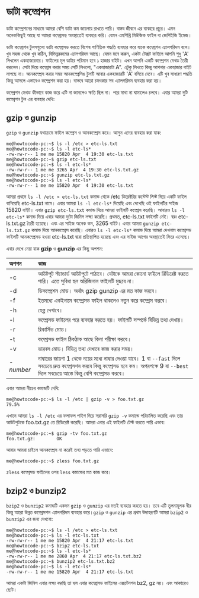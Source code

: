 # ডাটা কম্প্রেশন

ডাটা কম্প্রেশনের মাধ্যমে আমরা বেশি ডাটা কম জায়গায় রাখতে পারি। বাস্তব জীবনে এর ব্যবহার প্রচুর। এমন অনেককিছুই আছে যা আমরা কম্প্রেসড্ অবস্থাতেই ব্যবহার করি। যেমন এমপিথ্রি মিউজিক ফাইল বা জেপিইজি ইমেজ।

ডাটা কম্প্রেশন টুলসগুলো ডাটা কম্প্রেসড করতে বিশেষ গাণিতিক পদ্ধতি ব্যবহার করে যাকে কম্প্রেশন এ্যালগরিদম বলে। খুব সহজ থেকে খুব কঠিন, বিভিন্নরকমের এ্যালগরিদম আছে। যেমন মনে করুন, একটা টেক্সট ফাইলে আপনি শুধু 'A' লিখলেন একহাজারবার। ফাইলের মূল ডাটার পরিমান হবে ১ হাজার বাইট। এখন আপনি একটি কম্প্রেশন মেথড তৈরী করলেন। সেটা দিয়ে কম্প্রেস করার সময় সেটি লিখলো, "একহাজারটা A". এটুকু লিখতে কিন্তু আপনার একহাজার বাইট লাগছে না। আনকম্প্রেস করার সময় আনকম্প্রেসিঙ টুলটি আবার একহাজারটি 'A' বসিয়ে দেবে। এটি খুব সাধারণ পদ্ধতি কিন্তু আসলে এভাবেও কম্প্রেশন করা হয়। বাস্তবে আরো চমৎকার সব এ্যালগরিদম ব্যবহার করা হয়।

কম্প্রেশন মেথড কীভাবে কাজ করে এটি না জানলেও ক্ষতি ছিল না। পরে মাথা না ঘামালেও চলবে। এবার আমরা দুটি কম্প্রেশন টুল এর ব্যবহার দেখি:

## gzip ও gunzip

`gzip` ও `gunzip` যথাক্রমে ফাইল কম্প্রেস ও আনকম্প্রেস করে। আসুন এদের ব্যবহার করা যাক:

```text
me@howtocode-pc:~$ ls -l /etc > etc-ls.txt
me@howtocode-pc:~$ ls -l etc-ls*
-rw-rw-r-- 1 me me 15820 Apr  4 19:30 etc-ls.txt
me@howtocode-pc:~$ gzip etc-ls.txt
me@howtocode-pc:~$ ls -l etc-ls*
-rw-rw-r-- 1 me me 3265 Apr  4 19:30 etc-ls.txt.gz
me@howtocode-pc:~$ gunzip etc-ls.txt.gz
me@howtocode-pc:~$ ls -l etc-ls*
-rw-rw-r-- 1 me me 15820 Apr  4 19:30 etc-ls.txt
```

আমরা প্রথমে `ls -l /etc > etc-ls.txt` কমান্ড থেকে /etc ডিরেক্টরির কন্টেন্ট লিস্ট দিয়ে একটি ফাইল বানিয়েছি etc-ls.txt নামে। এবার আমরা `ls -l etc-ls*` দিয়েছি এবং দেখেছি ওই ফাইলটির সাইজ 15820 বাইট। এবার `gzip etc-ls.txt` কমান্ড দিয়ে আমরা ফাইলটি কম্প্রেস করেছি। আবারও `ls -l etc-ls*` কমান্ড দিয়ে এবার আমরা দুটো জিনিস লক্ষ্য করেছি। প্রথমত, etc-ls.txt ফাইলটি নেই। বরং etc-ls.txt.gz তৈরী হয়েছে। এবং এর সাইজ অনেক কম, 3265 বাইট। এবার আমরা `gunzip etc-ls.txt.gz` কমান্ড দিয়ে আনকম্প্রেস করেছি। এবারও `ls -l etc-ls*` কমান্ড দিয়ে আমরা দেখলাম কম্প্রেসড ফাইলটি আনকম্প্রেসড হওয়া etc-ls.txt দ্বারা প্রতিস্থাপিত হয়েছে এবং এর সাইজ আগের অবস্থাতেই ফিরে এসেছে।

এবার দেখে নেয়া যাক **gzip** ও **gunzip** এর কিছু অপশন:

| অপশন | কাজ |
| :--- | :--- |
| -c | আউটপুট স্ট্যান্ডার্ড আউটপুটে পাঠাবে। যেটাকে আমরা কোনো ফাইলে রিডিরেক্ট করতে পারি। এতে সুবিধা হল অরিজিনাল ফাইলটি মুছবে না। |
| -d | ডিকম্প্রেশন মোড। অর্থাৎ gzip gunzip এর মত কাজ করবে। |
| -f | ইতমধ্যে একইনামে কম্প্রেসড ফাইল থাকলেও নতুন করে কম্প্রেস করবে। |
| -h | হেল্প দেখাবে। |
| -l | কম্প্রেসড ফাইলের পরে ব্যবহার করতে হয়। ফাইলটি সম্পর্কে বিভিন্ন তথ্য দেখায়। |
| -r | রিকার্সিভ মোড। |
| -t | কম্প্রেসড ফাইল ঠিকঠাক আছে কিনা পরীক্ষা করবে। |
| -v | ভারবস মোড। বিভিন্ন তথ্য দেখাবে কাজ করার সময়। |
| -_number_ | নাম্বারের জায়গা 1 থেকে নয়ের মধ্যে নাম্বার দেওয়া যাবে। 1 বা `--fast` দিলে সবচেয়ে দ্রুত  কম্প্রেসশন করবে কিন্তু কম্প্রেসড হবে কম। অপরপক্ষে 9 বা `--best` দিলে সবচেয়ে আস্তে কিন্তু বেশি কম্প্রেসড করবে। |

এবার আমরা নীচের কমান্ডটি দেখি:

```text
me@howtocode-pc:~$ ls -l /etc | gzip -v > foo.txt.gz
79.5%
```

এখানে আমরা `ls -l /etc` এর ফলাফল পাইপ দিয়ে সরাসরি `gzip -v` কমান্ডে পরিচালিত করেছি এবং তার আউটপুটকে foo.txt.gz তে রিডিরেক্ট করেছি। আমরা এবার এই ফাইলটি টেস্ট করতে পারি এভাব:

```text
me@howtocode-pc:~$ gzip -tv foo.txt.gz
foo.txt.gz:        OK
```

আবার আমরা চাইলে আনকম্প্রেস না করেই তথ্য পড়তে পারি এভাবে:

```text
me@howtocode-pc:~$ zless foo.txt.gz
```

`zless` কম্প্রেসড ফাইলের ওপর `less` কমান্ডের মত কাজ করে।

## bzip2 ও bunzip2

`bzip2` ও `bunzip2` কমান্ডটি একদম `gzip` ও `gunzip` এর মতই ব্যবহার করতে হয়। তবে এটি তুলনামূলক ধীর কিন্তু আরো উন্নত কম্প্রেসশন এ্যালগরিদম ব্যবহার করে।`gzip` ও `gunzip` এর প্রথম উদাহরণটি আমরা `bzip2` ও `bunzip2` এর জন্য দেখবো:

```text
me@howtocode-pc:~$ ls -l /etc > etc-ls.txt
me@howtocode-pc:~$ ls -l etc-ls.txt
-rw-rw-r-- 1 me me 15820 Apr  4 21:17 etc-ls.txt
me@howtocode-pc:~$ bzip2 etc-ls.txt
me@howtocode-pc:~$ ls -l etc-ls*
-rw-rw-r-- 1 me me 2860 Apr  4 21:17 etc-ls.txt.bz2
me@howtocode-pc:~$ bunzip2 etc-ls.txt.bz2
me@howtocode-pc:~$ ls -l etc-ls*
-rw-rw-r-- 1 me me 15820 Apr  4 21:17 etc-ls.txt
```

আমরা একটা জিনিস এবার লক্ষ্য করছি তা হল এবার কম্প্রেসড ফাইলের এক্সটেনশন bz2, gz নয়। এবং আকারেও ছোট।

